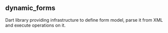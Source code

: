 ## dynamic_forms

Dart library providing infrastructure to define form model, parse it from XML and execute operations on it.